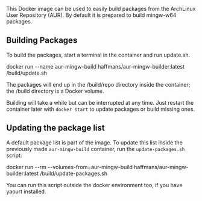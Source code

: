 This Docker image can be used to easily build packages from the ArchLinux User Repository (AUR). By
default it is prepared to build mingw-w64 packages.

## Building Packages

To build the packages, start a terminal in the container and run update.sh.

   docker run --name aur-mingw-build haffmans/aur-mingw-builder:latest /build/update.sh

The packages will end up in the /build/repo directory inside the container; the /build directory
is a Docker volume.

Building will take a while but can be interrupted at any time. Just restart the container later
with `docker start` to update packages or build missing ones.

## Updating the package list

A default package list is part of the image. To update this list inside the previously made
`aur-mingw-build` container, run the `update-packages.sh` script:

   docker run --rm --volumes-from=aur-mingw-build haffmans/aur-mingw-builder:latest /build/update-packages.sh

You can run this script outside the docker environment too, if you have yaourt installed.
